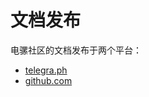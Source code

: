 # 文档发布

电骡社区的文档发布于两个平台：

- [telegra.ph](https://telegra.ph/emule-cn-03-30)
- [github.com](https://github.com/KronosDamocles/emule_cn/)


